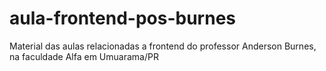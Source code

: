 # aula-frontend-pos-burnes
Material das aulas relacionadas a frontend do professor Anderson Burnes, na faculdade Alfa em Umuarama/PR
